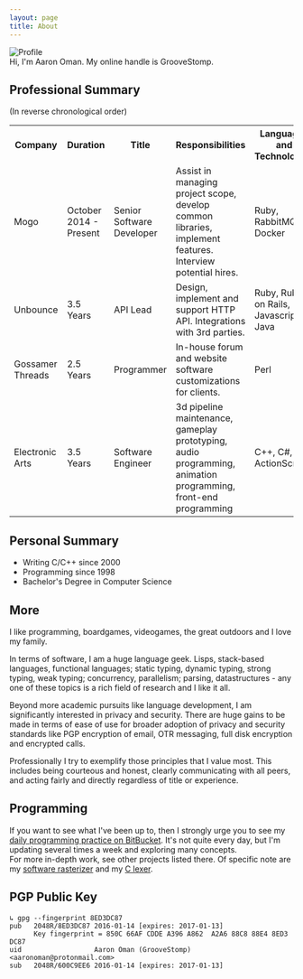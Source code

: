 ```yaml
---
layout: page
title: About
---
```


<img src="{{ site.profile.icon.aaron }}" alt="Profile" />

<div class="message">
  Hi, I'm Aaron Oman.  My online handle is GrooveStomp.
</div>

## Professional Summary
(In reverse chronological order)

<table>
  <tr>
    <th>Company</th><th>Duration</th><th>Title</th><th>Responsibilities</th><th>Languages and Technologies</th>
  </tr>
  <tr>
    <td>Mogo</td><td>October 2014 - Present</td><td>Senior Software Developer</td><td>Assist in managing project scope, develop common libraries, implement features. Interview potential hires.</td><td>Ruby, RabbitMQ, Docker</td>
  </tr>
  <tr>
    <td>Unbounce</td><td>3.5 Years</td><td>API Lead</td><td>Design, implement and support HTTP API. Integrations with 3rd parties.</td><td>Ruby, Ruby on Rails, Javascript, Java</td>
  </tr>
  <tr>
    <td>Gossamer Threads</td><td>2.5 Years</td><td>Programmer</td><td>In-house forum and website software customizations for clients.</td><td>Perl</td>
  </tr>
  <tr>
    <td>Electronic Arts</td><td>3.5 Years</td><td>Software Engineer</td><td>3d pipeline maintenance, gameplay prototyping, audio programming, animation programming, front-end programming<td>C++, C#, ActionScript.</td>
  </tr>
</table>

## Personal Summary
- Writing C/C++ since 2000
- Programming since 1998
- Bachelor's Degree in Computer Science

## More
I like programming, boardgames, videogames, the great outdoors and I love my family.

In terms of software, I am a huge language geek.  Lisps, stack-based languages,
functional languages; static typing, dynamic typing, strong typing, weak typing;
concurrency, parallelism; parsing, datastructures - any one of these topics
is a rich field of research and I like it all.

Beyond more academic pursuits like language development, I am significantly interested
in privacy and security.  There are huge gains to be made in terms of ease of use
for broader adoption of privacy and security standards like PGP encryption of email,
OTR messaging, full disk encryption and encrypted calls.

Professionally I try to exemplify those principles that I value most.  This includes
being courteous and honest, clearly communicating with all peers, and acting fairly and directly
regardless of title or experience.

## Programming
If you want to see what I've been up to, then I strongly urge you to see my [daily programming practice on BitBucket](https://bitbucket.org/GrooveStomp/practice/src).
It's not quite every day, but I'm updating several times a week and exploring many concepts.<br/>
For more in-depth work, see other projects listed there. Of specific note are my [software rasterizer](https://bitbucket.org/GrooveStomp/software-renderer/src) and my [C lexer](https://bitbucket.org/GrooveStomp/c-lexer/src).

## PGP Public Key
```
↳ gpg --fingerprint 8ED3DC87
pub   2048R/8ED3DC87 2016-01-14 [expires: 2017-01-13]
      Key fingerprint = 850C 66AF CDDE A396 A862  A2A6 88C8 88E4 8ED3 DC87
uid                  Aaron Oman (GrooveStomp) <aaronoman@protonmail.com>
sub   2048R/600C9EE6 2016-01-14 [expires: 2017-01-13]
```
